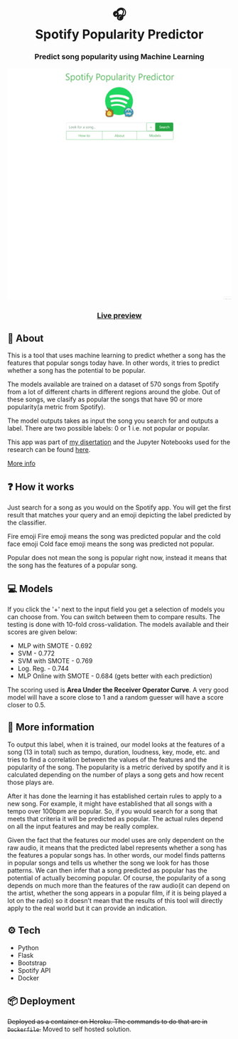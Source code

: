 <h1 align="center">🎧<br>
  Spotify Popularity Predictor
</h1>
<h3 align="center">Predict song popularity using Machine Learning</h3>

<div align="center" > 
<img src="./preview/popular.gif" />
</div>
<h3 align="center"><a href="https://predict.reshra.xyz/" target="_blank">Live preview</a></h3>

## 💬 About

This is a tool that uses machine learning to predict whether a song has the features that popular songs today have. In other words, it tries to predict whether a song has the potential to be popular.

The models available are trained on a dataset of 570 songs from Spotify from a lot of different charts in different regions around the globe. Out of these songs, we clasify as popular the songs that have 90 or more popularity(a metric from Spotify).

The model outputs takes as input the song you search for and outputs a label. There are two possible labels: 0 or 1 i.e. not popular or popular.

This app was part of [my disertation](https://github.com/pawKer/3rd_year_report/blob/master/compiled_pdf/RaresDinuDissertationFinal14.pdf) and the Jupyter Notebooks used for the research can be found [here](https://github.com/pawKer/Predicting-music-popularity).

[More info](#-more-information)

## ❓ How it works

Just search for a song as you would on the Spotify app. You will get the first result that matches your query and an emoji depicting the label predicted by the classifier.

Fire emoji Fire emoji means the song was predicted popular and the cold face emoji Cold face emoji means the song was predicted not popular.

Popular does not mean the song is popular right now, instead it means that the song has the features of a popular song.

## 💻 Models

If you click the '+' next to the input field you get a selection of models you can choose from. You can switch between them to compare results. The testing is done with 10-fold cross-validation. The models available and their scores are given below:

- MLP with SMOTE - 0.692
- SVM - 0.772
- SVM with SMOTE - 0.769
- Log. Reg. - 0.744
- MLP Online with SMOTE - 0.684 (gets better with each prediction)

The scoring used is **Area Under the Receiver Operator Curve**. A very good model will have a score close to 1 and a random guesser will have a score closer to 0.5.

## 💬 More information

To output this label, when it is trained, our model looks at the features of a song (13 in total) such as tempo, duration, loudness, key, mode, etc. and tries to find a correlation between the values of the features and the popularity of the song. The popularity is a metric derived by spotify and it is calculated depending on the number of plays a song gets and how recent those plays are.

After it has done the learning it has established certain rules to apply to a new song. For example, it might have established that all songs with a tempo over 100bpm are popular. So, if you would search for a song that meets that criteria it will be predicted as popular. The actual rules depend on all the input features and may be really complex.

Given the fact that the features our model uses are only dependent on the raw audio, it means that the predicted label represents whether a song has the features a popular songs has. In other words, our model finds patterns in popular songs and tells us whether the song we look for has those patterns. We can then infer that a song predicted as popular has the potential of actually becoming popular. Of course, the popularity of a song depends on much more than the features of the raw audio(it can depend on the artist, whether the song appears in a popular film, if it is being played a lot on the radio) so it doesn't mean that the results of this tool will directly apply to the real world but it can provide an indication.

## ⚙ Tech

- Python
- Flask
- Bootstrap
- Spotify API
- Docker

## 📦 Deployment

~~Deployed as a container on Heroku. The commands to do that are in `Dockerfile`.~~ Moved to self hosted solution.
